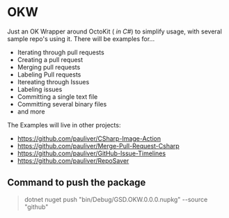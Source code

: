 # OKW
Just an OK Wrapper around OctoKit ( _in C#_) to simplify usage, with several sample repo's using it. There will be examples for...
- Iterating through pull requests
- Creating a pull request
- Merging pull requests
- Labeling Pull requests
- Itereating through Issues
- Labeling issues
- Committing a single text file
- Committing several binary files
- and more

The Examples will live in other projects:

- https://github.com/pauliver/CSharp-Image-Action
- https://github.com/pauliver/Merge-Pull-Request-Csharp
- https://github.com/pauliver/GitHub-Issue-Timelines
- https://github.com/pauliver/RepoSaver
 
## Command to push the package

> dotnet nuget push "bin/Debug/GSD.OKW.0.0.0.nupkg" --source "github"
